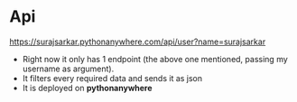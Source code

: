 # Api

<a href="https://surajsarkar.pythonanywhere.com/api/user?name=surajsarkar">https://surajsarkar.pythonanywhere.com/api/user?name=surajsarkar </a>

* Right now it only has 1 endpoint (the above one mentioned, passing my username as argument).
* It filters every required data and sends it as json
* It is deployed on **pythonanywhere**